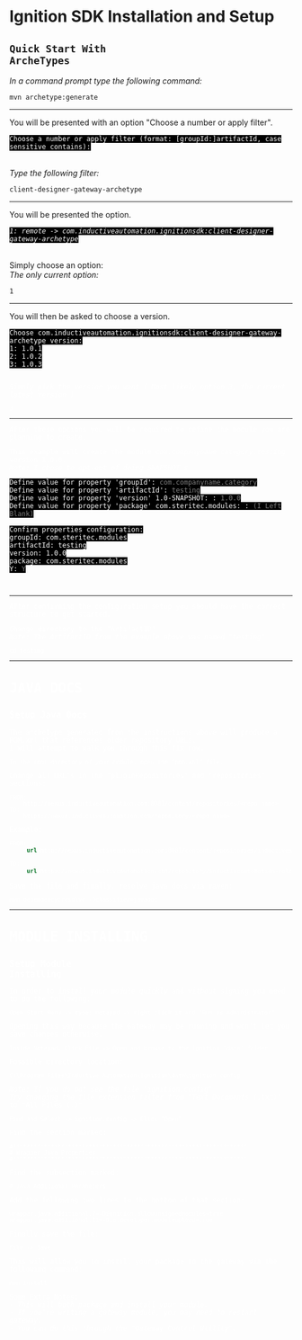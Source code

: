 

<b>Ignition SDK Installation and Setup</b>
===================================

<code>Quick Start With ArcheTypes</code>
---------------------------

*In a command prompt type the following command:*

    mvn archetype:generate

--------

You will be presented with an option "Choose a number or apply filter". </br>

<kbd style="background-color: #000000; color: white; font-style: bold; font-size: 12px;">
Choose a number or apply filter (format: [groupId:]artifactId, case sensitive contains):
</kbd></br></br>

*Type the following filter:*

    client-designer-gateway-archetype

---------

You will be presented the option.

<kbd style="background-color: #000000; color: white; font-style: bold; font-size: 12px">*1: remote -> com.inductiveautomation.ignitionsdk:client-designer-gateway-archetype*</kbd></br></br>

Simply choose an option:</br>
*The only current option:*

    1

---------

You will then be asked to choose a version.

<kbd style="background-color: #000000; color: white; font-style: bold; font-size: 12px">
Choose com.inductiveautomation.ignitionsdk:client-designer-gateway-archetype version:
</kbd></br>

<kbd style="background-color: #000000; color: white; font-style: bold; font-size: 12px">
1: 1.0.1
</kbd></br>

<kbd style="background-color: #000000; color: white; font-style: bold; font-size: 12px">
2: 1.0.2
</kdb></br>

<kbd style="background-color: #000000; color: white; font-style: bold; font-size: 12px">
3: 1.0.3
</kbd></br></br>


*Simply pick the version you want ( Most likely option 3, the current latest version )*

    3

--------

After these options you will be required to define the module you are planning to create. </br>

This example will create the module *com.companyname.category.testing* version 1.0.0. </br>
*Note: I chose to opt-out of doing SNAPSHOT's*</br>


<kbd style="background-color: #000000; color: white; font-style: bold; font-size: 12px">
Define value for property 'groupId': <bold style="color: gray;">com.companyname.category</bold>
</kbd></br>

<kbd style="background-color: #000000; color: white; font-style: bold; font-size: 12px">
Define value for property 'artifactId': <bold style="color: gray;">testing</bold>
</kbd></br>

<kbd style="background-color: #000000; color: white; font-style: bold; font-size: 12px">
Define value for property 'version' 1.0-SNAPSHOT: : <bold style="color: gray;">1.0.0</bold>
</kbd></br>

<kbd style="background-color: #000000; color: white; font-style: bold; font-size: 12px">
Define value for property 'package' com.steritec.modules: : <bold style="color: gray;">(I Left Blank)</bold>
</kbd></br></br>

<kbd style="background-color: #000000; color: white; font-style: bold; font-size: 12px">
Confirm properties configuration:
</kbd></br>

<kbd style="background-color: #000000; color: white; font-style: bold; font-size: 12px">
groupId: com.steritec.modules
</kbd></br>

<kbd style="background-color: #000000; color: white; font-style: bold; font-size: 12px">
artifactId: testing
</kbd></br>

<kbd style="background-color: #000000; color: white; font-style: bold; font-size: 12px">
version: 1.0.0
</kbd></br>

<kbd style="background-color: #000000; color: white; font-style: bold; font-size: 12px">
package: com.steritec.modules
</kbd></br>

<kbd style="background-color: #000000; color: white; font-style: bold; font-size: 12px">
Y: <bold style="color: gray;">Y</bold>
</kbd></br>
</br></br>

-------

After confirming the configuration setup you should have the correct structure to get started.

Change directory to the "ArtifactID"</br>
*Note: The ArtifactID from the example above was named "testing"*

    cd testing

------

<b>JAVA DOCS</b>
=====
<code>Setup Java Docs</code>
-------------------------------

The archetype generated from the instructions above will produce a POM.xml that references older repository URLs.</br>
I will attempt to walk you through this fix now.


    In the root directory of your module, open the "pom.xml" file.

Change all URL's in the "pluginRepositories" and "repositories" sections:

    FROM:
        http://nexus.inductiveautomation.com:8081/content/repositories/<repo name>
    TO:
        https://nexus.inductiveautomation.com/repository/<repo name>

Example:

```XML
FROM:
    <url>http://nexus.inductiveautomation.com:8081/content/repositories/inductiveautomation-releases</url>

TO:
    <url>https://nexus.inductiveautomation.com/repository/inductiveautomation-releases</url>
```

Save the file and finally, resolve java docs via maven:

    mvn dependency:resolve -Dclassifier=javadoc

--------------------
<b>MODULE INSTALLING</b>
==================
<code>Setup Module Installing</code>
------------------------------------

In order to *install your module quickly* and *without signing* you need to do the following:

    Open Start Menu -> type: notepad -> right click it and 'Run as administrator'

Opening this way because the Gateway may be running and won't let you save changes otherwise.

    Inside Notepad, Click File -> Open and browse to the Ignition "data" folder

Possible directory location:

    C:\Program Files\Inductive Automation\Ignition\data\ignition.config

*Note: If you do not see the file 'ignition.config' </br>
Try changing the file extension filter from "Text Documents (*.txt)" to "All Files (*.*)"

    Find and Select -> ignition.config -> Click "Open"

Find the section marked:

    #********************************************************************
    # Wrapper Java Properties
    #********************************************************************

Find the subsection marked:

    # Java Additional Parameters

Add the following two lines to the bottom of that section:

    wrapper.java.additional.7=-Dignition.allowunsignedmodules=true
    wrapper.java.additional.11=-Dia.developer.moduleupload=true

Finally save the file:

    File -> Save

This will allow you to install your package to the gateway via the following command:</br>

    mvn install

Some Extra Notes: </br>
*- This will both package and install your module.* </br>
*- If you're writing a gateway module, you may need to restart gateway.* </br>
*- You can do this through the "Gateway Control Utility".*

